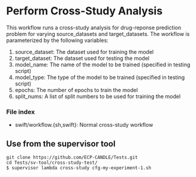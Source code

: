 # Perform Cross-Study Analysis

This workflow runs a cross-study analysis for drug-reponse prediction problem for varying source_datasets and target_datasets. The workflow is parameterized by the following variables:

1. source_dataset: The dataset used for training the model
2. target_dataset: The dataset used for testing the model
3. model_name: The name of the model to be trained (specified in testing script)
4. model_type: The type of the model to be trained (specified in testing script)
5. epochs: The number of epochs to train the model
6. split_nums: A list of split numbers to be used for training the model

### File index

- swift/workflow.{sh,swift}: Normal cross-study workflow

## Use from the supervisor tool

```
git clone https://github.com/ECP-CANDLE/Tests.git
cd Tests/sv-tool/cross-study-test/
$ supervisor lambda cross-study cfg-my-experiment-1.sh
```
